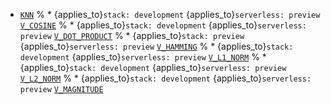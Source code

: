 * [`KNN`](../../functions-operators/vector-functions.md#esql-knn)
% * {applies_to}`stack: development` {applies_to}`serverless: preview` [`V_COSINE`](../../functions-operators/vector-functions.md#esql-v_cosine)
% * {applies_to}`stack: development` {applies_to}`serverless: preview` [`V_DOT_PRODUCT`](../../functions-operators/vector-functions.md#esql-v_dot_product)
% * {applies_to}`stack: preview` {applies_to}`serverless: preview` [`V_HAMMING`](../../functions-operators/vector-functions.md#esql-v_hamming)
% * {applies_to}`stack: development` {applies_to}`serverless: preview` [`V_L1_NORM`](../../functions-operators/vector-functions.md#esql-v_l1_norm)
% * {applies_to}`stack: development` {applies_to}`serverless: preview` [`V_L2_NORM`](../../functions-operators/vector-functions.md#esql-v_l2_norm)
% * {applies_to}`stack: development` {applies_to}`serverless: preview` [`V_MAGNITUDE`](../../functions-operators/vector-functions.md#esql-v_magnitude)